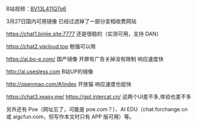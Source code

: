 B站视频：[BV13L411Q7q6](https://www.bilibili.com/video/BV13L411Q7q6)

3月27日国内可用镜像 已经过滤掉了一部分变相收费网站

https://chat1.binjie.site:7777  还是很稳的（实测可用，支持 DAN）

https://chat2.yqcloud.top 勉强可以用

https://ai.bo-e.com/ 国产镜像 开屏有广告关掉没有限制  响应速度快

http://ai.usesless.com  B站UP的镜像

http://openmao.com/#/index  开放猫  响应速度也挺快

https://chat3.xeasy.me/
https://gpt.intercat.cn/   这两个UI差不多,体验也差不多

另外还有 Poe（网址忘了，可能是 poe.com？）、AI EDU（chat.forchange.cn 或 aigcfun.com，但写作本文时只有 APP 版可用）等。
